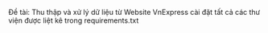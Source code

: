 Đề tài: 
Thu thập và xử lý dữ liệu từ Website VnExpress
cài đặt tất cả các thư viện được liệt kê trong requirements.txt
